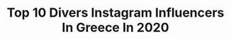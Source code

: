 ---
title: Top 10 Divers Instagram Influencers In Greece In 2020
description: >-
  Find top divers Instagram influencers in Greece in 2020. Most popular hashtags: #portrait #summer #greece #fashion.
platform: Instagram
hits: 20
text_top: Analyze the most popular Instagram profiles on inBeat.
text_bottom: Our database holds 20 Instagram influencers like this in Greece for you to contact.
profiles:
  - username: "zissis_live"
    fullname: >-
      Zissis Tsoubos
    bio: >-
      Concert photographer and stage diver from Athens Greece For booking DM me. ** find more of my photos at @zissistsoubos **
    location: "Greece"
    followers: 7644
    engagement: 1671
    commentsToLikes: 0.003122
    id: ckaoqu2j0kee50i78h7m08yya
    verified: false
    hashtags: "#pocket, #noizproductions, #thehub, #mikroskleftis"
  - username: "irini.bountouki"
    fullname: >-
      Irini Bountouki
    bio: >-
      #modelstalk Leader in @womentors_gr Inspiration speaker 1st 🇬🇷 plus size model since 2015 MA🇬🇷 @nolimitsmodelsagency 🇨🇳 🇹🇷
    location: "Greece"
    followers: 6930
    engagement: 673
    commentsToLikes: 0.042947
    id: ck8tdaxxn2m8e0j78hqhiq9ad
    verified: false
    hashtags: "#womentors, #greekplussizemodel, #plussizemodel, #nolimits"
  - username: "rittervonzalewski"
    fullname: >-
      Maciej
    bio: >-
      33yo, 5'10" #London based recovering cheesecake addict. @carolinalemkeberlin (use MACIEJ for €10 off)
    location: "Greece"
    followers: 14724
    engagement: 875
    commentsToLikes: 0.026095
    id: ck14low7avr1z0i19q9p4i0b2
    verified: false
    hashtags: "#beard, #gay, #exploring, #swimwear"
  - username: "terpsichorree"
    fullname: >-
      Adam Khalil
    bio: >-
      <<𝖍𝖊𝖗𝖊 𝖋𝖔𝖗 𝖙𝖍𝖊 𝖌𝖑𝖆𝖒>> Luxury 007 Runnin: @simantoura Model: @fifteenminutes.agency Email: adamkhalil435@gmail.com 📍Athens,Greece
    location: "Greece"
    followers: 18623
    engagement: 1964
    commentsToLikes: 0.023026
    id: ck5carkmydzre0i115u2g0mg8
    verified: false
    hashtags: "#lgbtq, #film, #fashion, #clubkid"
  - username: "myrtoalikaki_official"
    fullname: >-
      Myrto Alikaki  Actress
    bio: >-
      L' amour est a reinventer
    location: "Greece"
    followers: 90354
    engagement: 334
    commentsToLikes: 0.007596
    id: ck15pga7xxq9h0i19oko6qpcg
    verified: false
    hashtags: "#actorslife, #crete, #holidays, #portrait"
  - username: "evridikiofficial"
    fullname: >-
      Evridiki
    bio: >-
      I love to love ❣️
    location: "Greece"
    followers: 62482
    engagement: 127
    commentsToLikes: 0.009036
    id: ck5c65cka4r4q0i11ovkq59u8
    verified: false
    hashtags: "#evridiki, #messinia, #evridikiofficial, #summertime"
  - username: "raiden_division"
    fullname: >-
      raiden
    bio: >-
      owner at raiden tattoo division studio
    location: "Greece"
    followers: 28049
    engagement: 288
    commentsToLikes: 0.014429
    id: ck8t6mp11e5fj0j78o0kxzrvg
    verified: false
    hashtags: "#tattooartist, #summervibes, #inkedgirls, #portrait"
  - username: "tiwalowla"
    fullname: >-
      Tiwalola | Confidence Coach
    bio: >-
      Coach▫️Speaker▫️Podcast Host 👑Helping women be confident! 💥Founder of @confidentandkillingit 🎙Podcast out now! Click to listen ⬇️
    location: "Greece"
    followers: 10733
    engagement: 1100
    commentsToLikes: 0.055892
    id: ck5zvth7p4vo90i14cajdweci
    verified: false
    hashtags: "#endpolicebrutality, #confidentandkillingit, #confidencetips, #endsars"
  - username: "akamatra"
    fullname: >-
      Akamatra | Blogger Crafter Mom
    bio: >-
      Always making something Crochet | Knit | Crafts | Books @book.arw Vegetarian recipes Biochemist PhD living chemical-free Gentle parenting
    location: "Greece"
    followers: 16070
    engagement: 222
    commentsToLikes: 0.098488
    id: ckf5wdp51rq420j237g3mwu7j
    verified: false
    hashtags: "#craftblogger, #bibliophile, #bookishfeature, #bookishlove"
  - username: "redbullgre"
    fullname: >-
      Red Bull Greece
    bio: >-
      #givesyouwings Your 24/7 🇬🇷 content🤘 Βρες το κουτάκι & πάρε μέρος στο Red Bull Pit Stop Challenge εδώ! 🏎💨⤵️
    location: "Greece"
    followers: 24979
    engagement: 243
    commentsToLikes: 0.009124
    id: ck0w25rl9mqtl0i190f0bp77c
    verified: true
    hashtags: "#sundayfunday, #motorsports, #summerontheway, #wakeboarding"
---